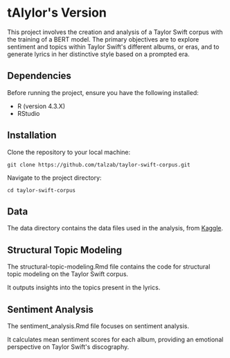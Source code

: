 # tAIylor's Version

This project involves the creation and analysis of a Taylor Swift corpus with the training of a BERT model. The primary objectives are to explore sentiment and topics within Taylor Swift's different albums, or eras, and to generate lyrics in her distinctive style based on a prompted era.

## Dependencies
Before running the project, ensure you have the following installed:
- R (version 4.3.X)
- RStudio

## Installation
Clone the repository to your local machine:

`
git clone https://github.com/talzab/taylor-swift-corpus.git
`

Navigate to the project directory:

`
cd taylor-swift-corpus
`

## Data
The data directory contains the data files used in the analysis, from [Kaggle](https://www.kaggle.com/datasets/thespacefreak/taylor-swift-song-lyrics-all-albums). 

## Structural Topic Modeling
The structural-topic-modeling.Rmd file contains the code for structural topic modeling on the Taylor Swift corpus. 

It outputs insights into the topics present in the lyrics.

## Sentiment Analysis
The sentiment_analysis.Rmd file focuses on sentiment analysis. 

It calculates mean sentiment scores for each album, providing an emotional perspective on Taylor Swift's discography.
